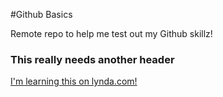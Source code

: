 #Github Basics

Remote repo to help me test out my Github skillz!

### This really needs another header

[I'm learning this on lynda.com!](http://www.lynda.com)
